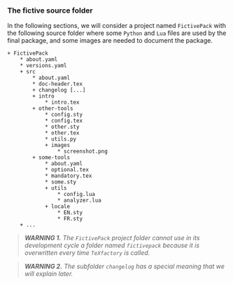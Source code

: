 ### The fictive source folder

In the following sections, we will consider a project named `FictivePack` with the following source folder where some `Python` and `Lua` files are used by the final package, and some images are needed to document the package.

~~~
+ FictivePack
    * about.yaml
    * versions.yaml
    + src
        * about.yaml
        * doc-header.tex
        + changelog [...]
        + intro
            * intro.tex
        + other-tools
            * config.sty
            * config.tex
            * other.sty
            * other.tex
            * utils.py
            + images
                * screenshot.png
        + some-tools
            * about.yaml
            * optional.tex
            * mandatory.tex
            * some.sty
            + utils
                * config.lua
                * analyzer.lua
            + locale
                * EN.sty
                * FR.sty
    + ...
~~~


> ***WARNING 1.*** *The `FictivePack` project folder cannot use in its development cycle a folder named `fictivepack` because it is overwritten every time `TeXfactory` is called.*


> ***WARNING 2.*** *The subfolder `changelog` has a special meaning that we will explain later.*
